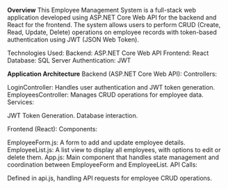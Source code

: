 **Overview**
This Employee Management System is a full-stack web application developed using ASP.NET Core Web API for the backend and React for the frontend.
The system allows users to perform CRUD (Create, Read, Update, Delete) operations on employee records with token-based authentication using JWT (JSON Web Token).

Technologies Used:
Backend: ASP.NET Core Web API
Frontend: React
Database: SQL Server
Authentication: JWT

**Application Architecture**
Backend (ASP.NET Core Web API):
Controllers:

LoginController: Handles user authentication and JWT token generation.
EmployeesController: Manages CRUD operations for employee data.
Services:

JWT Token Generation.
Database interaction.

Frontend (React):
Components:

EmployeeForm.js: A form to add and update employee details.
EmployeeList.js: A list view to display all employees, with options to edit or delete them.
App.js: Main component that handles state management and coordination between EmployeeForm and EmployeeList.
API Calls:

Defined in api.js, handling API requests for employee CRUD operations.
